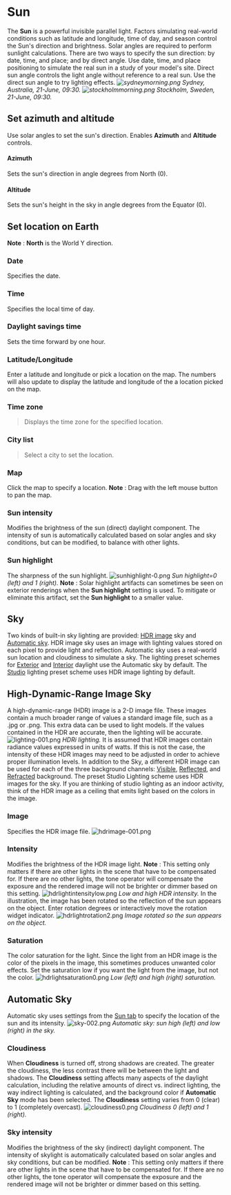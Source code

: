 ---
---


# Sun
The **Sun** is a powerful invisible parallel light. Factors simulating real-world conditions such as latitude and longitude, time of day, and season control the Sun's direction and brightness.
Solar angles are required to perform sunlight calculations. There are two ways to specify the sun direction: by date, time, and place; and by direct angle. Use date, time, and place positioning to simulate the real sun in a study of your model's site. Direct sun angle controls the light angle without reference to a real sun. Use the direct sun angle to try lighting effects.
 *![sydneymorning.png](sydneymorning.png)* 
*Sydney, Australia, 21-June, 09:30.*
 *![stockholmmorning.png](stockholmmorning.png)* 
*Stockholm, Sweden, 21-June, 09:30.*

## Set azimuth and altitude
Use solar angles to set the sun's direction. Enables **Azimuth** and **Altitude** controls.

#### Azimuth
Sets the sun's direction in angle degrees from North (0).

#### Altitude
Sets the sun's height in the sky in angle degrees from the Equator (0).

## Set location on Earth
 **Note** : **North** is the World Y direction.

### Date
Specifies the date.

### Time
Specifies the local time of day.

### Daylight savings time
Sets the time forward by one hour.

### Latitude/Longitude
Enter a latitude and longitude or pick a location on the map.
The numbers will also update to display the latitude and longitude of the a location picked on the map.

### Time zone
> Displays the time zone for the specified location.

### City list
> Select a city to set the location.

### Map
Click the map to specify a location.
 **Note** : Drag with the left mouse button to pan the map.

### Sun intensity
Modifies the brightness of the sun (direct) daylight component. The intensity of sun is automatically calculated based on solar angles and sky conditions, but can be modified, to balance with other lights.

### Sun highlight
The sharpness of the sun highlight.
![sunhighlight-0.png](sunhighlight-0.png)
*Sun highlight=0 (left) and 1 (right).*
 **Note** : Solar highlight artifacts can sometimes be seen on exterior renderings when the **Sun highlight** setting is used. To mitigate or eliminate this artifact, set the **Sun highlight** to a smaller value.

## Sky
Two kinds of built-in sky lighting are provided: [HDR image](lighting-advanced-tab.html#hdri) sky and [Automatic sky](#automatic-sky). HDR image sky uses an image with lighting values stored on each pixel to provide light and reflection. Automatic sky uses a real-world sun location and cloudiness to simulate a sky.
The lighting preset schemes for [Exterior](lighting-tab.html#exterior-daylight) and [Interior](lighting-tab.html#interior-daylight) daylight use the Automatic sky by default. The [Studio](lighting-tab.html#studio-lighting) lighting preset scheme uses HDR image lighting by default.

## High-Dynamic-Range Image Sky
A high-dynamic-range (HDR) image is a 2-D image file. These images contain a much broader range of values a standard image file, such as a .jpg or .png. This extra data can be used to light models. If the values contained in the HDR are accurate, then the lighting will be accurate.
![lighting-001.png](lighting-001.png)
*HDRi lighting.*
It is assumed that HDR images contain radiance values expressed in units of watts. If this is not the case, the intensity of these HDR images may need to be adjusted in order to achieve proper illumination levels.
In addition to the Sky, a different HDR image can be used for each of the three background channels: [Visible](../environment/environment-tab.html#advanced-background), [Reflected](../environment/environment-tab.html#advanced-background), and [Refracted](../environment/environment-tab.html#advanced-background) background.
The preset Studio Lighting scheme uses HDR images for the sky. If you are thinking of studio lighting as an indoor activity, think of the HDR image as a ceiling that emits light based on the colors in the image.

### Image
Specifies the HDR image file.
![hdrimage-001.png](hdrimage-001.png)

### Intensity
Modifies the brightness of the HDR image light.
 **Note** : This setting only matters if there are other lights in the scene that have to be compensated for. If there are no other lights, the tone operator will compensate the exposure and the rendered image will not be brighter or dimmer based on this setting.
![hdrlightintensitylow.png](hdrlightintensitylow.png)
*Low and high HDR intensity.*
In the illustration, the image has been rotated so the reflection of the sun appears on the object. Enter rotation degrees or interactively move the rotation widget indicator.
![hdrlightrotation2.png](hdrlightrotation2.png)
*Image rotated so the sun appears on the object.*

### Saturation
The color saturation for the light. Since the light from an HDR image is the color of the pixels in the image, this sometimes produces unwanted color effects. Set the saturation low if you want the light from the image, but not the color.
![hdrlightsaturation0.png](hdrlightsaturation0.png)
*Low (left) and high (right) saturation.*

## Automatic Sky
Automatic sky uses settings from the [Sun tab](sun-and-sky-tabs.html) to specify the location of the sun and its intensity.
![sky-002.png](sky-002.png)
*Automatic sky: sun high (left) and low (right) in the sky.*

### Cloudiness
When **Cloudiness** is turned off, strong shadows are created. The greater the cloudiness, the less contrast there will be between the light and shadows.
The **Cloudiness** setting affects many aspects of the daylight calculation, including the relative amounts of direct vs. indirect lighting, the way indirect lighting is calculated, and the background color if **Automatic Sky** mode has been selected. The **Cloudiness** setting varies from 0 (clear) to 1 (completely overcast).
![cloudiness0.png](cloudiness0.png)
*Cloudiness 0 (left) and 1 (right).*

### Sky intensity
Modifies the brightness of the sky (indirect) daylight component. The intensity of skylight is automatically calculated based on solar angles and sky conditions, but can be modified.
 **Note** : This setting only matters if there are other lights in the scene that have to be compensated for. If there are no other lights, the tone operator will compensate the exposure and the rendered image will not be brighter or dimmer based on this setting.
&#160;
